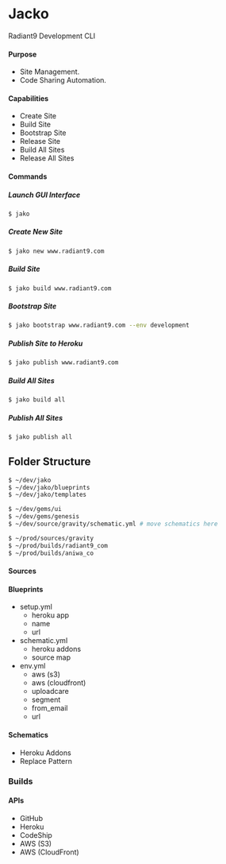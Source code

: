 # Jacko
Radiant9 Development CLI

#### Purpose
- Site Management.
- Code Sharing Automation.

#### Capabilities
- Create Site
- Build Site
- Bootstrap Site
- Release Site
- Build All Sites
- Release All Sites

#### Commands

##### Launch GUI Interface
```bash
$ jako 
```


##### Create New Site
```bash
$ jako new www.radiant9.com
```

##### Build Site
```bash
$ jako build www.radiant9.com
```

##### Bootstrap Site
```bash
$ jako bootstrap www.radiant9.com --env development
```

##### Publish Site to Heroku
```bash
$ jako publish www.radiant9.com
```

##### Build All Sites
```bash
$ jako build all
```

##### Publish All Sites
```bash
$ jako publish all
```

## Folder Structure

```bash
$ ~/dev/jako
$ ~/dev/jako/blueprints
$ ~/dev/jako/templates

$ ~/dev/gems/ui
$ ~/dev/gems/genesis
$ ~/dev/source/gravity/schematic.yml # move schematics here

$ ~/prod/sources/gravity
$ ~/prod/builds/radiant9_com
$ ~/prod/builds/aniwa_co
```

#### Sources

#### Blueprints
- setup.yml
  * heroku app
  * name
  * url
- schematic.yml
  * heroku addons
  * source map
- env.yml
  * aws (s3)
  * aws (cloudfront)
  * uploadcare
  * segment
  * from_email
  * url

#### Schematics
- Heroku Addons
- Replace Pattern

### Builds

#### APIs
- GitHub
- Heroku
- CodeShip
- AWS (S3)
- AWS (CloudFront)

